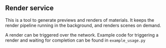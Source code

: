 
## Render service

This is a tool to generate previews and renders of materials.
It keeps the render pipeline running in the background, and renders scenes
on demand.

A render can be triggered over the network. Example code for triggering a render
and waiting for completion can be found in `example_usage.py`


